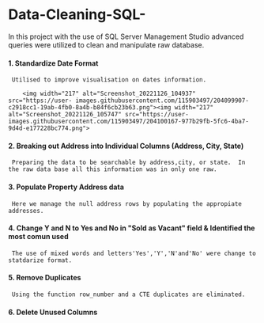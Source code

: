 # Data-Cleaning-SQL- 

   In this project with the use of  SQL Server Management Studio advanced queries were utilized to clean   and manipulate raw database.

#### 1. Standardize Date Format 
     Utilised to improve visualisation on dates information.

        <img width="217" alt="Screenshot_20221126_104937" src="https://user- images.githubusercontent.com/115903497/204099907-c2918cc1-19ab-4fb0-8a4b-b84f6cb23b63.png"><img width="217" alt="Screenshot_20221126_105747" src="https://user-images.githubusercontent.com/115903497/204100167-977b29fb-5fc6-4ba7-9d4d-e177228bc774.png">


#### 2. Breaking out Address into Individual Columns (Address, City, State)
     Preparing the data to be searchable by address,city, or state.  In the raw data base all this information was in only one raw.

#### 3. Populate Property Address data
     Here we manage the null address rows by populating the appropiate addresses.


#### 4. Change Y and N to Yes and No in "Sold as Vacant" field & Identified the most comun used
     The use of mixed words and letters'Yes','Y','N'and'No' were change to statdarize format.  

#### 5. Remove Duplicates
     Using the function row_number and a CTE duplicates are eliminated. 

#### 6. Delete Unused Columns


